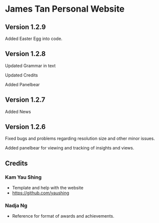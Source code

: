 # James Tan Personal Website
## Version 1.2.9
Added Easter Egg into code.

## Version 1.2.8
Updated Grammar in text

Updated Credits

Added Panelbear

## Version 1.2.7
Added News

## Version 1.2.6
Fixed bugs and problems regarding resolution size and other minor issues.

Added panelbear for viewing and tracking of insights and views.

## Credits
### Kam Yau Shing
- Template and help with the website
- https://github.com/yaushing
### Nadja Ng
- Reference for format of awards and achievements.
